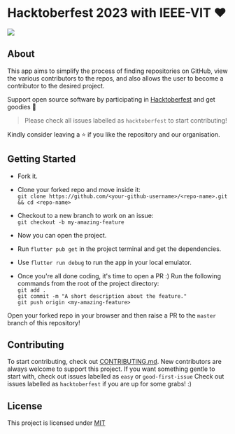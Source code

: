 # Hacktoberfest 2023 with IEEE-VIT :heart:
<img src="https://files.ieeevit.org/Hacktoberfest-23/Hacktoberfest%20App.png">

## About
This app aims to simplify the process of finding repositories on GitHub, view the various contributors to the repos, and also allows the user to become a contributor to the desired project.

Support open source software by participating in [Hacktoberfest](https://hacktoberfest.digitalocean.com) and get goodies :yellow_heart:

> Please check all issues labelled as `hacktoberfest` to start contributing!

Kindly consider leaving a :star: if you like the repository and our organisation.


## Getting Started
* Fork it.
* Clone your forked repo and move inside it:\
`git clone https://github.com/<your-github-username>/<repo-name>.git && cd <repo-name>`

* Checkout to a new branch to work on an issue:\
`git checkout -b my-amazing-feature`

* Now you can open the project.
* Run `flutter pub get` in the project terminal and get the dependencies.
* Use `flutter run debug` to run the app in your local emulator.
* Once you're all done coding, it's time to open a PR :)
Run the following commands from the root of the project directory:
\
`git add .`\
`git commit -m "A short description about the feature."`\
`git push origin <my-amazing-feature>`

Open your forked repo in your browser and then raise a PR to the `master` branch of this repository!


## Contributing

To start contributing, check out [CONTRIBUTING.md](https://github.com/IEEE-VIT/hacktoberfest-flutter/blob/master/CONTRIBUTING.md). New contributors are always welcome to support this project. If you want something gentle to start with, check out issues labelled as `easy` or `good-first-issue` Check out issues labelled as `hacktoberfest` if you are up for some grabs! :) 

## License

This project is licensed under [MIT](https://github.com/IEEE-VIT/hacktoberfest-flutter/blob/master/LICENSE)
